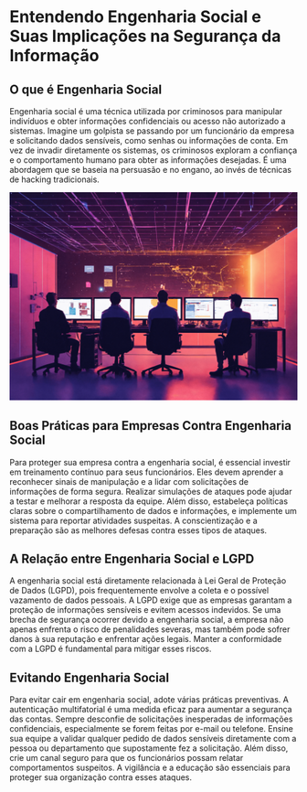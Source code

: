 
# Entendendo Engenharia Social e Suas Implicações na Segurança da Informação

## O que é Engenharia Social

Engenharia social é uma técnica utilizada por criminosos para manipular indivíduos e obter informações confidenciais ou acesso não autorizado a sistemas. Imagine um golpista se passando por um funcionário da empresa e solicitando dados sensíveis, como senhas ou informações de conta. Em vez de invadir diretamente os sistemas, os criminosos exploram a confiança e o comportamento humano para obter as informações desejadas. É uma abordagem que se baseia na persuasão e no engano, ao invés de técnicas de hacking tradicionais.

![Imagem ilustrativa de um ataque de engenharia social](./imagens/5%20personnes%20entrain%20de%20coder%20sur%20des%20ordinateurs%20d%20(1).png)

## Boas Práticas para Empresas Contra Engenharia Social

Para proteger sua empresa contra a engenharia social, é essencial investir em treinamento contínuo para seus funcionários. Eles devem aprender a reconhecer sinais de manipulação e a lidar com solicitações de informações de forma segura. Realizar simulações de ataques pode ajudar a testar e melhorar a resposta da equipe. Além disso, estabeleça políticas claras sobre o compartilhamento de dados e informações, e implemente um sistema para reportar atividades suspeitas. A conscientização e a preparação são as melhores defesas contra esses tipos de ataques.


## A Relação entre Engenharia Social e LGPD

A engenharia social está diretamente relacionada à Lei Geral de Proteção de Dados (LGPD), pois frequentemente envolve a coleta e o possível vazamento de dados pessoais. A LGPD exige que as empresas garantam a proteção de informações sensíveis e evitem acessos indevidos. Se uma brecha de segurança ocorrer devido a engenharia social, a empresa não apenas enfrenta o risco de penalidades severas, mas também pode sofrer danos à sua reputação e enfrentar ações legais. Manter a conformidade com a LGPD é fundamental para mitigar esses riscos.


## Evitando Engenharia Social

Para evitar cair em engenharia social, adote várias práticas preventivas. A autenticação multifatorial é uma medida eficaz para aumentar a segurança das contas. Sempre desconfie de solicitações inesperadas de informações confidenciais, especialmente se forem feitas por e-mail ou telefone. Ensine sua equipe a validar qualquer pedido de dados sensíveis diretamente com a pessoa ou departamento que supostamente fez a solicitação. Além disso, crie um canal seguro para que os funcionários possam relatar comportamentos suspeitos. A vigilância e a educação são essenciais para proteger sua organização contra esses ataques.


